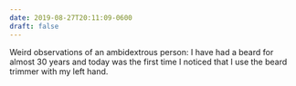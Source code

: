 ```yaml
---
date: 2019-08-27T20:11:09-0600
draft: false
---
```




Weird observations of an ambidextrous person: I have had a beard for almost 30 years and today was the first time I noticed that I use the beard trimmer with my left hand.



